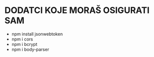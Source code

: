 # DODATCI KOJE MORAŠ OSIGURATI SAM

- npm install jsonwebtoken
- npm i cors
- npm i bcrypt
- npm i body-parser